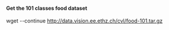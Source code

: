 #### Get the 101 classes food dataset

wget --continue http://data.vision.ee.ethz.ch/cvl/food-101.tar.gz

